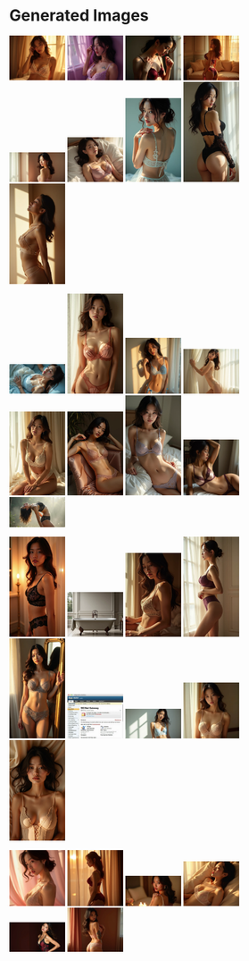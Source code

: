 # Generated Images



<img src="2025_07_21_01.webp" width="100"/> <img src="2025_07_21_02.webp" width="100"/> <img src="2025_07_21_03.webp" width="100"/> <img src="2025_07_21_04.webp" width="100"/> <img src="2025_07_21_05.webp" width="100"/> <img src="2025_07_21_06.webp" width="100"/> <img src="2025_07_21_07.webp" width="100"/> <img src="2025_07_21_08.webp" width="100"/> <img src="2025_07_21_09.webp" width="100"/>

<img src="2025_07_21_10.webp" width="100"/> <img src="2025_07_21_11.webp" width="100"/> <img src="2025_07_21_12.webp" width="100"/> <img src="2025_07_21_13.webp" width="100"/> <img src="2025_07_21_14.webp" width="100"/> <img src="2025_07_21_15.webp" width="100"/> <img src="2025_07_21_16.webp" width="100"/> <img src="2025_07_21_17.webp" width="100"/> <img src="2025_07_21_18.webp" width="100"/>

<img src="2025_07_21_19.webp" width="100"/> <img src="2025_07_21_20.webp" width="100"/> <img src="2025_07_21_21.webp" width="100"/> <img src="2025_07_21_22.webp" width="100"/> <img src="2025_07_21_23.webp" width="100"/> <img src="2025_07_21_24.webp" width="100"/> <img src="2025_07_21_25.webp" width="100"/> <img src="2025_07_21_26.webp" width="100"/> <img src="2025_07_21_27.webp" width="100"/>

<img src="2025_07_21_28.webp" width="100"/> <img src="2025_07_21_29.webp" width="100"/> <img src="2025_07_21_30.webp" width="100"/> <img src="2025_07_21_31.webp" width="100"/> <img src="2025_07_21_32.webp" width="100"/> <img src="2025_07_21_33.webp" width="100"/>